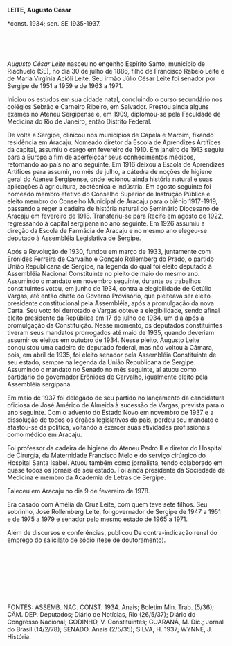 **LEITE, Augusto César**

\*const. 1934; sen. SE 1935-1937.

 

 

*Augusto César Leite* nasceu no engenho Espírito Santo, município de
Riachuelo (SE), no dia 30 de julho de 1886, filho de Francisco Rabelo
Leite e de Maria Virgínia Acióli Leite. Seu irmão Júlio César Leite foi
senador por Sergipe de 1951 a 1959 e de 1963 a 1971.

Iniciou os estudos em sua cidade natal, concluindo o curso secundário
nos colégios Sebrão e Carneiro Ribeiro, em Salvador. Prestou ainda
alguns exames no Ateneu Sergipense e, em 1909, diplomou-se pela
Faculdade de Medicina do Rio de Janeiro, então Distrito Federal.

De volta a Sergipe, clinicou nos municípios de Capela e Maroim, fixando
residência em Aracaju. Nomeado diretor da Escola de Aprendizes Artífices
da capital, assumiu o cargo em fevereiro de 1910. Em janeiro de 1913
seguiu para a Europa a fim de aperfeiçoar seus conhecimentos médicos,
retornando ao país no ano seguinte. Em 1916 deixou a Escola de
Aprendizes Artífices para assumir, no mês de julho, a cátedra de noções
de higiene geral do Ateneu Sergipense, onde lecionou ainda história
natural e suas aplicações à agricultura, zootécnica e indústria. Em
agosto seguinte foi nomeado membro efetivo do Conselho Superior de
Instrução Pública e eleito membro do Conselho Municipal de Aracaju para
o biênio 1917-1919, passando a reger a cadeira de história natural do
Seminário Diocesano de Aracaju em fevereiro de 1918. Transferiu-se para
Recife em agosto de 1922, regressando à capital sergipana no ano
seguinte. Em 1926 assumiu a direção da Escola de Farmácia de Aracaju e
no mesmo ano elegeu-se deputado à Assembléia Legislativa de Sergipe.

Após a Revolução de 1930, fundou em março de 1933, juntamente com
Erônides Ferreira de Carvalho e Gonçalo Rollemberg do Prado, o partido
União Republicana de Sergipe, na legenda do qual foi eleito deputado à
Assembléia Nacional Constituinte no pleito de maio do mesmo ano.
Assumindo o mandato em novembro seguinte, durante os trabalhos
constituintes votou, em junho de 1934, contra a elegibilidade de Getúlio
Vargas, até então chefe do Governo Provisório, que pleiteava ser eleito
presidente constitucional pela Assembléia, após a promulgação da nova
Carta. Seu voto foi derrotado e Vargas obteve a elegibilidade, sendo
afinal eleito presidente da República em 17 de julho de 1934, um dia
após a promulgação da Constituição. Nesse momento, os deputados
constituintes tiveram seus mandatos prorrogados até maio de 1935, quando
deveriam assumir os eleitos em outubro de 1934. Nesse pleito, Augusto
Leite conquistou uma cadeira de deputado federal, mas não voltou à
Câmara, pois, em abril de 1935, foi eleito senador pela Assembléia
Constituinte de seu estado, sempre na legenda da União Republicana de
Sergipe. Assumindo o mandato no Senado no mês seguinte, aí atuou como
partidário do governador Erônides de Carvalho, igualmente eleito pela
Assembléia sergipana.

Em maio de 1937 foi delegado de seu partido no lançamento da candidatura
oficiosa de José Américo de Almeida à sucessão de Vargas, prevista para
o ano seguinte. Com o advento do Estado Novo em novembro de 1937 e a
dissolução de todos os órgãos legislativos do país, perdeu seu mandato e
afastou-se da política, voltando a exercer suas atividades profissionais
como médico em Aracaju.

Foi professor da cadeira de higiene do Ateneu Pedro II e diretor do
Hospital de Cirurgia, da Maternidade Francisco Melo e do serviço
cirúrgico do Hospital Santa Isabel. Atuou também como jornalista, tendo
colaborado em quase todos os jornais de seu estado. Foi ainda presidente
da Sociedade de Medicina e membro da Academia de Letras de Sergipe.

Faleceu em Aracaju no dia 9 de fevereiro de 1978.

Era casado com Amélia da Cruz Leite, com quem teve sete filhos. Seu
sobrinho, José Rollemberg Leite, foi governador de Sergipe de 1947 a
1951 e de 1975 a 1979 e senador pelo mesmo estado de 1965 a 1971.

Além de discursos e conferências, publicou Da contra-indicação renal do
emprego do salicilato de sódio (tese de doutoramento).

 

 

 

 

FONTES: ASSEMB. NAC. CONST. 1934. Anais; Boletim Min. Trab. (5/36); CÂM.
DEP. Deputados; Diário de Notícias, Rio (26/5/37); Diário do Congresso
Nacional; GODINHO, V. Constituintes; GUARANÁ, M. Dic.; Jornal do Brasil
(14/2/78); SENADO. Anais (2/5/35); SILVA, H. 1937; WYNNE, J. História.

 
